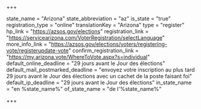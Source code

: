 +++

state_name = "Arizona"
state_abbreviation = "az"
is_state = "true"
registration_type = "online"
translationKey = "Arizona"
type = "register"
hp_link = "https://azsos.gov/elections"
registration_link = "https://servicearizona.com/VoterRegistration/selectLanguage"
more_info_link = "https://azsos.gov/elections/voters/registering-vote/registerupdate-vote"
confirm_registration_link = "https://my.arizona.vote/WhereToVote.aspx?s=individual"
default_online_deadline = "29 jours avant le Jour des élections"
default_mail_postmarked_deadline = "envoyez votre inscription au plus tard 29 jours avant le Jour des élections avec un cachet de la poste faisant foi"
default_ip_deadline = "29 jours avant le Jour des élections"
in_state_name = "en %state_name%"
of_state_name = "de l'%state_name%"

+++